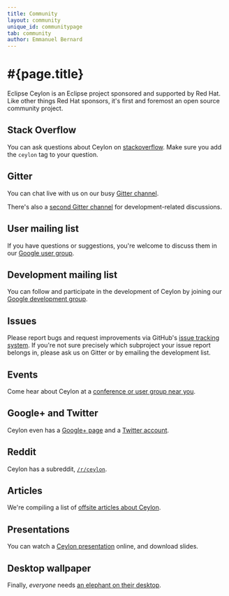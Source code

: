 ```yaml
---
title: Community
layout: community
unique_id: communitypage
tab: community
author: Emmanuel Bernard
---
```

# #{page.title}

Eclipse Ceylon is an Eclipse project sponsored and supported by Red Hat. Like other things Red Hat 
sponsors, it's first and foremost an open source community project.

## Stack Overflow

You can ask questions about Ceylon on [stackoverflow](http://stackoverflow.com/questions/ask).
Make sure you add the `ceylon` tag to your question.

## Gitter

You can chat live with us on our busy [Gitter channel](https://gitter.im/ceylon/user).

There's also a [second Gitter channel](https://gitter.im/ceylon/dev) for 
development-related discussions.

## User mailing list
If you have questions or suggestions, you're welcome to discuss them in 
our [Google user group](http://groups.google.com/group/ceylon-users).

## Development mailing list

You can follow and participate in the development of Ceylon by joining 
our [Google development group](http://groups.google.com/group/ceylon-dev).

<!--
## IRC

You can get in touch with our community directly through our IRC channel
on [FreeNode](https://webchat.freenode.net?randomnick=0&channels=%23ceylonlang&prompt=1&uio=d4)
called [#ceylonlang](http://www.wsirc.com/?username=&server=irc.freenode.net%3A6667&channel=%23ceylonlang)
(if you don't have an IRC client installed you can try either of the two previous links).
-->

## Issues

Please report bugs and request improvements via GitHub's
[issue tracking system](https://github.com/eclipse/ceylon). If you're not sure
precisely which subproject your issue report belongs in, please ask us
on Gitter or by emailing the development list.

## Events

Come hear about Ceylon at a [conference or user group near you](events).

## Google+ and Twitter

Ceylon even has a [Google+ page](https://ceylon-lang.org/+) and a
[Twitter account](http://twitter.com/ceylonlang).

## Reddit

Ceylon has a subreddit, [`/r/ceylon`](http://www.reddit.com/r/ceylon).

## Articles

We're compiling a list of [offsite articles about Ceylon](articles).

## Presentations

You can watch a [Ceylon presentation](presentations) online, and
download slides.

## Desktop wallpaper

Finally, *everyone* needs [an elephant on their desktop](https://www.jboss.org/coolstuff/desktopwallpapers/ceylon.html).
